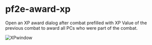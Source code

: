 # pf2e-award-xp
 
Open an XP award dialog after combat prefilled with XP Value of the previous combat to award all PCs who were part of the combat. 

![XPwindow](https://github.com/jsavko/pf2e-award-xp/assets/192591/44815fd9-279b-45e7-a81b-509f8c29e31b)